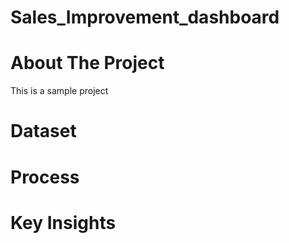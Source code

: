 # Sales_Improvement_dashboard
# About The Project
This is a sample project

# Dataset

# Process

# Key Insights
